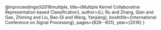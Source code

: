 @inproceedings{li2016multiple,
  title={Multiple Kernel Collaborative Representation based Classification},
  author={Li, Ru and Zhang, Qian and Gao, Zhiming and Liu, Bao-Di and Wang, Yanjiang},
  booktitle={International Conference on Signal Processing},
  pages={826--831},
  year={2016}
}
